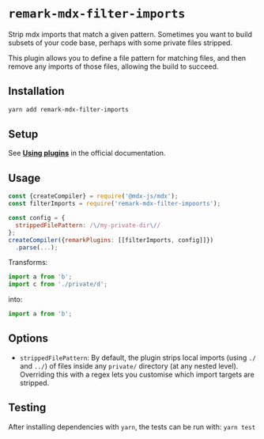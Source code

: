 # `remark-mdx-filter-imports`

Strip mdx imports that match a given pattern.
Sometimes you want to build subsets of your code base, perhaps with some private files stripped.

This plugin allows you to define a file pattern for matching files, and then remove any imports of those files, allowing the build to succeed.

## Installation

```sh
yarn add remark-mdx-filter-imports
```

## Setup

See [**Using plugins**](https://github.com/remarkjs/remark/blob/master/doc/plugins.md#using-plugins) in the official documentation.

## Usage

```js
const {createCompiler} = require('@mdx-js/mdx');
const filterImports = require('remark-mdx-filter-impoorts');

const config = {
  strippedFilePattern: /\/my-private-dir\//
};
createCompiler({remarkPlugins: [[filterImports, config]]})
  .parse(...);
```

Transforms:

````js
import a from 'b';
import c from './private/d';
````

into:

````js
import a from 'b';
````

## Options

- `strippedFilePattern`: By default, the plugin strips local imports (using `./` and `../`) of files inside any `private/` directory (at any nested level). Overriding this with a regex lets you customise which import targets are stripped.

## Testing

After installing dependencies with `yarn`, the tests can be run with: `yarn test`
